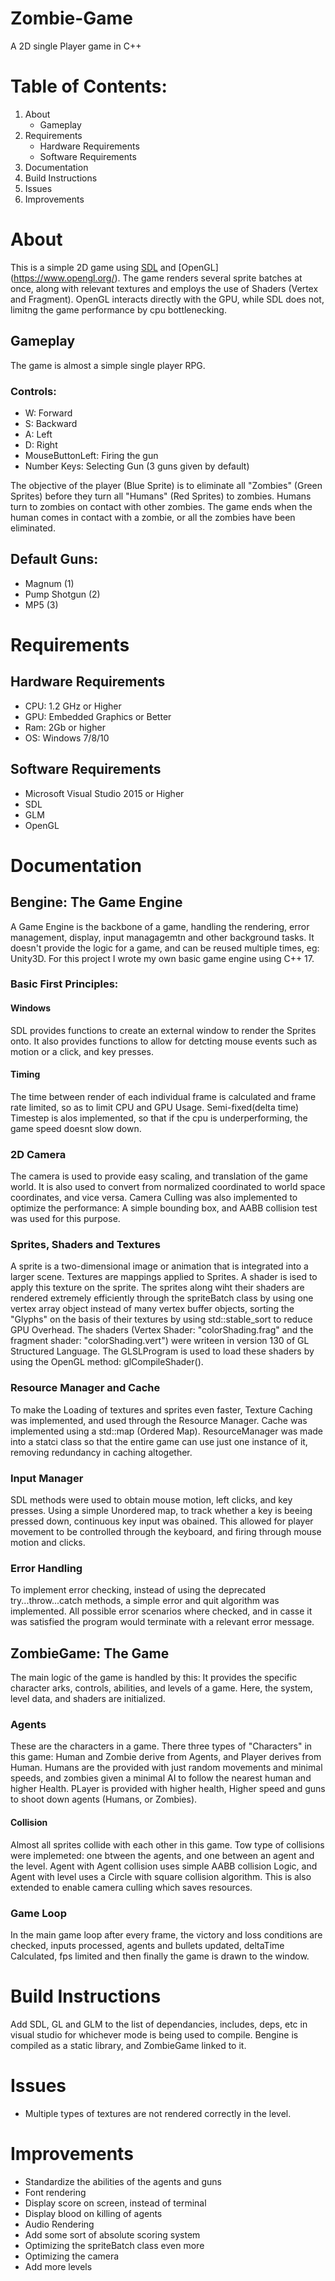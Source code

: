 # Zombie-Game
A 2D single Player game in C++

# Table of Contents:
  1. About
     - Gameplay
  2. Requirements
     - Hardware Requirements
     - Software Requirements
  3. Documentation
  4. Build Instructions
  5. Issues
  6. Improvements
 
# About
This is a simple 2D game using [SDL](https://www.libsdl.org/) and [OpenGL] (https://www.opengl.org/). The game renders several sprite batches at once, along with relevant textures and employs the use of Shaders (Vertex and Fragment). OpenGL interacts directly with the GPU, while SDL does not, limitng the game performance by cpu bottlenecking. 
## Gameplay
The game is almost a simple single player RPG. 
### Controls:
- W: Forward
- S: Backward
- A: Left
- D: Right
- MouseButtonLeft: Firing the gun
- Number Keys: Selecting Gun (3 guns given by default)

The objective of the player (Blue Sprite) is to eliminate all "Zombies" (Green Sprites) before they turn all "Humans" (Red Sprites) to zombies. Humans turn to zombies on contact with other zombies. The game ends when the human comes in contact with a zombie, or all the zombies have been eliminated. 

## Default Guns:
- Magnum (1)
- Pump Shotgun (2)
- MP5 (3)

# Requirements
## Hardware Requirements
- CPU: 1.2 GHz or Higher
- GPU: Embedded Graphics or Better
- Ram: 2Gb or higher
- OS: Windows 7/8/10

## Software Requirements
- Microsoft Visual Studio 2015 or Higher
- SDL
- GLM
- OpenGL

# Documentation
## Bengine: The Game Engine
A Game Engine is the backbone of a game, handling the rendering, error management, display, input managagemtn and other background tasks. It doesn't provide the logic for a game, and can be reused multiple times, eg: Unity3D. For this project I wrote my own basic game engine using C++ 17.

### Basic First Principles: 
#### Windows
SDL provides functions to create an external window to render the Sprites onto. It also provides functions to allow for detcting mouse events such as motion or a click, and key presses. 
#### Timing
The time between render of each individual frame is calculated and frame rate limited, so as to limit CPU and GPU Usage. Semi-fixed(delta time) Timestep is alos implemented, so that if the cpu is underperforming, the game speed doesnt slow down. 
### 2D Camera
The camera is used to provide easy scaling, and translation of the game world. It is also used to convert from normalized coordinated to world space coordinates, and vice versa. Camera Culling was also implemented to optimize the performance: A simple bounding box, and AABB collision test was used for this purpose.
### Sprites, Shaders and Textures 
A sprite is a two-dimensional image or animation that is integrated into a larger scene. Textures are mappings applied to Sprites. A shader is ised to apply this texture on the sprite. The sprites along wiht their shaders are rendered extremely efficiently through the spriteBatch class by using one vertex array object instead of many vertex buffer objects, sorting the "Glyphs" on the basis of their textures by using std::stable_sort to reduce GPU Overhead. The shaders (Vertex Shader: "colorShading.frag" and the fragment shader: "colorShading.vert") were writeen in version 130 of GL Structured Language. The GLSLProgram is used to load these shaders by using the OpenGL method: glCompileShader(). 

### Resource Manager and Cache
To make the Loading of textures and sprites even faster, Texture Caching was implemented, and used through the Resource Manager. Cache was implemented using a std::map (Ordered Map). ResourceManager was made into a statci class so that the entire game can use just one instance of it, removing redundancy in caching altogether.

### Input Manager
SDL methods were used to obtain mouse motion, left clicks, and key presses. Using a simple Unordered map, to track whether a key is beeing pressed down, continuous key input was obained. This allowed for player movement to be controlled through the keyboard, and firing through mouse motion and clicks. 

### Error Handling
To implement error checking, instead of using the deprecated try...throw...catch methods, a simple error and quit algorithm was implemented. All possible error scenarios where checked, and in casse it was satisfied the program would terminate with a relevant error message. 

## ZombieGame: The Game
The main logic of the game is handled by this: It provides the specific character arks, controls, abilities, and levels of a game. Here, the system, level data, and shaders are initialized. 

### Agents
These are the characters in a game. There three types of "Characters" in this game: Human and Zombie derive from Agents, and Player derives from Human. Humans are the provided with just random movements and minimal speeds, and zombies given a minimal AI to follow the nearest human and higher Health. PLayer is provided with higher health, Higher speed and guns to shoot down agents (Humans, or Zombies). 

#### Collision
Almost all sprites collide with each other in this game. Tow type of collisions were implemeted: one btween the agents, and one between an agent and the level. Agent with Agent collision uses simple AABB collision Logic, and Agent with level uses a Circle with square collision algorithm. This is also extended to enable camera culling which saves resources.

### Game Loop
In the main game loop after every frame, the victory and loss conditions are checked, inputs processed, agents and bullets updated, deltaTime Calculated, fps limited and then finally the game is drawn to the window.

# Build Instructions
Add SDL, GL and GLM to the list of dependancies, includes, deps, etc in visual studio for whichever mode is being used to compile. Bengine is compiled as a static library, and ZombieGame linked to it. 

# Issues
- Multiple types of textures are not rendered correctly in the level.

# Improvements
- Standardize the abilities of the agents and guns
- Font rendering
- Display score on screen, instead of terminal
- Display blood on killing of agents
- Audio Rendering
- Add some sort of absolute scoring system
- Optimizing the spriteBatch class even more
- Optimizing the camera
- Add more levels
  
